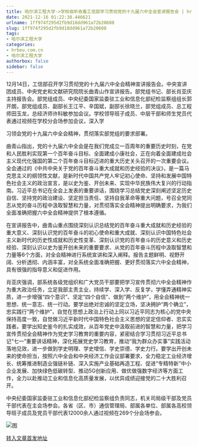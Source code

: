 ```yaml
---
title: 哈尔滨工程大学->学校收听收看工信部学习贯彻党的十九届六中全会宣讲报告会 | hrbeu.com.cn
date: 2021-12-16 01:22:38.446621
urlname: 1ff974f295d2fb9d18dd961a72b20608
slug: 1ff974f295d2fb9d18dd961a72b20608
tags: 
- 哈尔滨工程大学
categories:
- hrbeu.com.cn
- 哈尔滨工程大学
authorbox: false
sidebar: false
---
```

12月14日，工信部召开学习贯彻党的十九届六中全会精神宣讲报告会。中央宣讲团成员、中央党史和文献研究院院长曲青山作宣讲报告。部党组书记、部长肖亚庆主持报告会。部党组成员、中央纪委国家监委驻工业和信息化部纪检监察组组长郭开朗，部党组成员、副部长王江平、辛国斌，副部长徐晓兰，部党组成员、总工程师田玉龙，总经济师许科敏参加会议。学校领导班子成员、中层干部和师生党员代表通过视频在学校分会场参加会议，深入学
<!--more-->
习领会党的十九届六中全会精神，贯彻落实部党组的要求部署。

曲青山指出，党的十九届六中全会是在我们党成立一百周年的重要历史时刻，在党和人民胜利实现第一个百年奋斗目标、全面建成小康社会，正在向着全面建成社会主义现代化强国的第二个百年奋斗目标迈进的重大历史关头召开的一次重要会议。全会通过的《中共中央关于党的百年奋斗重大成就和历史经验的决议》，是一篇马克思主义的纲领性文献，是新时代中国共产党人牢记初心使命、坚持和发展中国特色社会主义的政治宣言，是以史为鉴、开创未来、实现中华民族伟大复兴的行动指南。习近平总书记在全会上发表的重要讲话，围绕学习总结党史深刻阐述坚定历史自信、坚持党的政治建设、坚定担当责任、坚持自我革命等重大问题，号召全党同志从党的奋斗历程中汲取智慧和力量，对贯彻落实全会精神提出明确要求，为我们全面准确把握六中全会精神提供了根本遵循。

在宣讲报告中，曲青山重点围绕深刻认识总结党的百年奋斗重大成就和历史经验的重大意义、深刻认识党的百年奋斗的初心使命和重大成就、深刻认识中国特色社会主义新时代的历史性成就和历史性变革、深刻认识党的百年奋斗的历史意义和历史经验、深刻认识以史为鉴开创未来的重要要求、从党的百年奋斗历程中汲取智慧和力量等6个方面，对全会精神进行系统宣讲和深入阐释。报告主题鲜明、视野开阔、分析透彻、内涵丰富，对全系统全面准确把握、更好贯彻落实六中全会精神，具有很强的指导意义和促进作用。

肖亚庆强调，部系统各级党组织和广大党员干部要把学习宣传贯彻六中全会精神作为重大政治任务，立足我部主责主业，持续学、深入学、反复学，学懂弄通精神实质，进一步增强“四个意识”、坚定“四个自信”、做到“两个维护”，用全会精神统一思想、统一意志、统一行动。要学出绝对忠诚的坚定立场，坚决拥护“两个确立”，忠实践行“两个维护”，自觉在思想上政治上行动上同以习近平同志为核心的党中央保持高度一致，自觉做习近平新时代中国特色社会主义思想的坚定信仰者、忠实实践者。要学出知史鉴今的扎实成效，从百年党史中汲取前进的智慧和力量，把学习宣传贯彻全会精神作为党史学习教育的重要内容，紧密结合学习贯彻习近平总书记“七一”重要讲话精神，深化拓展党史学习教育，推动“我为群众办实事”实践活动落地见效，进一步做到学史明理、学史增信、学史崇德、学史力行。要学出开创未来的使命担当，按照六中全会和中央经济工作会议部署要求，全力稳定工业经济增长、统筹推进制造业强链补链、深入实施产业基础再造工程、促进“专精特新”中小企业发展、加快绿色低碳转型、推动5G创新应用、做优做强数字经济等方面工作，全力以赴推动工业和信息化高质量发展，以优异成绩迎接党的二十大胜利召开。

中央纪委国家监委驻工业和信息化部纪检监察组负责同志，机关司局级干部及党员干部代表在主会场参会。各省（区、市）通信管理局、部属各单位、部属各高校领导班子成员及党员干部代表12000余人通过视频在269个分会场参会。

![图](http://gongxue.cn/__local/9/86/91/89A4FE35E5CBD0E27B34E949EC0_04FB8944_19011.jpg)

[转入文章首发地址](http://gongxue.cn/info/1141/69120.htm)